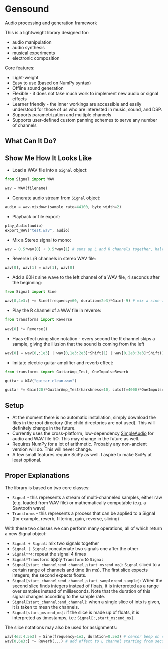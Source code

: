 # Gensound
Audio processing and generation framework


This is a lightweight library designed for:
* audio manipulation
* audio synthesis
* musical experiments
* electronic composition

Core features:
* Light-weight
* Easy to use (based on NumPy syntax)
* Offline sound generation
* Flexible - it does not take much work to implement new audio or signal effects
* Learner friendly - the inner workings are accessible and easily understood for those of us who are interested in music, sound, and DSP.
* Supports parametrization and multiple channels
* Supports user-defined custom panning schemes to serve any number of channels

## What Can It Do?

## Show Me How It Looks Like
* Load a WAV file into a `Signal` object:
```python
from Signal import WAV

wav = WAV(filename)
```

* Generate audio stream from `Signal` object:
```python
audio = wav.mixdown(sample_rate=44100, byte_width=2)
```

* Playback or file export:
```python
play_Audio(audio)
export_WAV("test.wav", audio)
```

* Mix a Stereo signal to mono:
```python
wav = 0.5*wav[0] + 0.5*wav[1] # sums up L and R channels together, halving the amplitudes
```

* Reverse L/R channels in stereo WAV file:
```python
wav[0], wav[1] = wav[1], wav[0]
```

* Add a 60Hz sine wave to the left channel of a WAV file, 4 seconds after the beginning:
```python
from Signal import Sine

wav[0,4e3:] += Sine(frequency=60, duration=2e3)*Gain(-9) # mix a sine wav to the L channel, starting at 4000ms
```

* Play the R channel of a WAV file in reverse:
```python
from transforms import Reverse

wav[0] *= Reverse()
```

* Haas effect using slice notation - every second the R channel skips a sample, giving the illusion that the sound is coming from the left
```python
wav[0] = wav[0,:1e3] | wav[0,1e3:2e3]*Shift(1) | wav[0,2e3:3e3]*Shift(1) ... # TODO check
```

* Imitate electric guitar amplifier and reverb effect:
```python
from transforms import GuitarAmp_Test, OneImpulseReverb

guitar = WAV("guitar_clean.wav")

guitar *= Gain(20)*GuitarAmp_Test(harshness=10, cutoff=4000)*OneImpulseReverb(mix=1.2, num=2000, curve="steep")
```

## Setup
* At the moment there is no automatic installation, simply download the files in the root directory (the child directories are not used). This will definitely change in the future.
* Currently uses the cross-platform, low-dependency [SimpleAudio](https://github.com/hamiltron/py-simple-audio) for audio and WAV file I/O. This may change in the future as well.
* Requires NumPy for a lot of arithmetic. Probably any non-ancient version will do. This will never change.
* A few small features require SciPy as well. I aspire to make SciPy at least optional.

## Proper Explanations

The library is based on two core classes:
* `Signal` - this represents a stream of multi-channeled samples, either raw (e.g. loaded from WAV file) or mathematically computable (e.g. a Sawtooth wave)
* `Transforms` - this represents a process that can be applied to a Signal (for example, reverb, filtering, gain, reverse, slicing)

With these two classes we can perform many operations, all of which return a new Signal object:
* `Signal + Signal`: mix two signals together
* `Signal | Signal`: concatenate two signals one after the other
* `Signal**4`: repeat the signal 4 times
* `Signal*Transform`: apply `Transform` to `Signal`
* `Signal[start_channel:end_channel,start_ms:end_ms]`: `Signal` sliced to a certain range of channels and time (in ms). The first slice expects integers; the second expects floats.
* `Signal[start_channel:end_channel,start_sample:end_sample]`: When the second slice finds integers instead of floats, it is interpreted as a range over samples instead of milliseconds. Note that the duration of this signal changes according to the sample rate.
* `Signal[start_channel:end_channel]`: when a single slice of ints is given, it is taken to mean the channels.
* `Signal[start_ms:end_ms]`: if the slice is made up of floats, it is interpreted as timestamps, i.e.: `Signal[:,start_ms:end_ms]`.

The slice notations may also be used for assignments:
```python
wav[4e3:4.5e3] = Sine(frequency=1e3, duration=0.5e3) # censor beep on seconds 4-4.5
wav[0,6e3:] *= Reverb(...) # add effect to L channel starting from second 6
```












